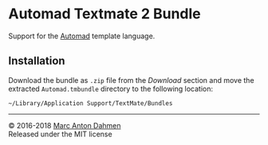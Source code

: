 # Automad Textmate 2 Bundle

Support for the [Automad](https://automad.org) template language.

## Installation

Download the bundle as `.zip` file from the *Download* section and move the extracted `Automad.tmbundle` directory to the following location:

	~/Library/Application Support/TextMate/Bundles

---

© 2016-2018 [Marc Anton Dahmen](https://marcdahmen.de)     
Released under the MIT license 